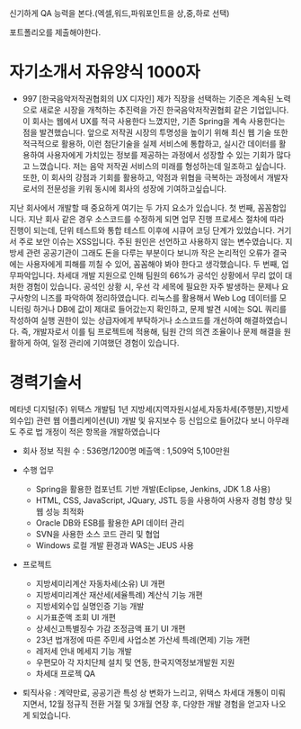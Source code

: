 




신기하게 QA 능력을 본다.(엑셀,워드,파워포인트을 상,중,하로 선택)

포트폴리오를 제출해야한다.

# 자기소개서 자유양식 1000자
- 997
[한국음악저작권협회의 UX 디자인]
제가 직장을 선택하는 기준은 계속된 노력으로 새로운 시장을 개척하는 추진력을 가진 한국음악저작권협회 같은 기업입니다. 이 회사는 웹에서 UX를 적극 사용한다 느꼈지만, 기존 Spring을 계속 사용한다는 점을 발견했습니다.
앞으로 저작권 시장의 투명성을 높이기 위해 최신 웹 기술 또한 적극적으로 활용하, 이런 첨단기술을 실제 서비스에 통합하고, 실시간 데이터를 활용하여 사용자에게 가치있는 정보를 제공하는 과정에서 성장할 수 있는 기회가 많다고 느꼈습니다.
저는 음악 저작권 서비스의 미래를 형성하는데 일조하고 싶습니다. 또한, 이 회사의 강점과 기회를 활용하고, 약점과 위협을 극복하는 과정에서 개발자로서의 전문성을 키워 동시에 회사의 성장에 기여하고싶습니다.

지난 회사에서 개발할 때 중요하게 여기는 두 가지 요소가 있습니다.
첫 번째, 꼼꼼함입니다. 지난 회사 같은 경우 소스코드를 수정하게 되면 업무 진행 프로세스 절차에 따라 진행이 되는데, 단위 테스트와 통합 테스트 이후에 시큐어 코딩 단계가 있었습니다. 거기서 주로 보안 이슈는 XSS입니다. 주된 원인은 선언하고 사용하지 않는 변수였습니다. 지방세 관련 공공기관이 그래도 돈을 다루는 부분이다 보니까 작은 논리적인 오류가 결국에는 사용자에게 피해를 끼칠 수 있어, 꼼꼼해야 봐야 한다고 생각했습니다.
두 번째, 업무파악입니다. 차세대 개발 지원으로 인해 팀원의 66%가 공석인 상황에서 무리 없이 대처한 경험이 있습니다. 공석인 상황 시, 우선 각 세목에 필요한 자주 발생하는 문제나 요구사항의 니즈를 파악하여 정리하였습니다. 리눅스를 활용해서 Web Log 데이터를 모니터링 하거나 DB에 값이 제대로 들어갔는지 확인하고, 문제 발견 시에는 SQL 쿼리를 작성하여 실행 권한이 있는 상급자에게 부탁하거나 소스코드를 개선하여 해결하였습니다. 즉, 개발자로서 이를 팀 프로젝트에 적용해, 팀원 간의 의견 조율이나 문제 해결을 원활하게 하여, 일정 관리에 기여했던 경험이 있습니다.


# 경력기술서
메타넷 디지털(주)
위택스 개발팀
1년
지방세(지역자원시설세,자동차세(주행분),지방세외수입) 관련 웹 어플리케이션(UI) 개발 및 유지보수 등 신입으로 들어갔다 보니 아무래도 주로 법 개정이 적은 항목을 개발하였습니다

- 회사 정보
    직원 수 : 536명/1200명
    메츨액 : 1,509억 5,100만원

- 수행 업무
    - Spring을 활용한 컴포넌트 기반 개발(Eclipse, Jenkins, JDK 1.8 사용)
    - HTML, CSS, JavaScript, JQuary, JSTL 등을 사용하여 사용자 경험 향상 및 웹 성능 최적화
    - Oracle DB와 ESB를 활용한 API 데이터 관리
    - SVN을 사용한 소스 코드 관리 및 협업
    - Windows 로컬 개발 환경과 WAS는 JEUS 사용

- 프로젝트
    - 지방세미리계산 자동차세(소유) UI 개편
    - 지방세미리계산 재산세(세율특례) 계산식 기능 개편
    - 지방세외수입 실명인증 기능 개발
    - 시가표준액 조회 UI 개편
    - 상세신고특별징수 가감 조정금액 표기 UI 개편
    - 23년 법개정에 따른 주민세 사업소본 가산세 특례(면제) 기능 개편    
    - 레저세 안내 메세지 기능 개발
    - 우편모아 각 자치단체 설치 및 연동, 한국지역정보개발원 지원
    - 차세대 프로젝 QA
            
- 퇴직사유 : 계약만료, 공공기관 특성 상 변화가 느리고, 위택스 차세대 개통이 미뤄지면서, 12월 정규직 전환 거절 및 3개월 연장 후, 다양한 개발 경험을 얻고자 나오게 되었습니다.
